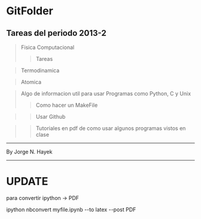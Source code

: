 GitFolder
=========

Tareas del periodo 2013-2
----------------------------
>Fisica Computacional
>>Tareas

>Termodinamica

>Atomica

>Algo de informacion util para usar Programas como Python, C y Unix
>>Como hacer un MakeFile

>>Usar Github

>>Tutoriales en pdf de como usar algunos programas vistos en clase

_____________________
By Jorge N. Hayek
_____________________

UPDATE
=======
para convertir ipython -> PDF

ipython nbconvert myfile.ipynb --to latex --post PDF
